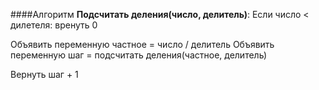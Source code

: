####Алгоритм
**Подсчитать деления(число, делитель)**:
Если число < дилетеля:
 вренуть 0

Объявить переменную частное = число / делитель
Объявить переменную шаг = подсчитать деления(частное, делитель)

Вернуть шаг + 1
